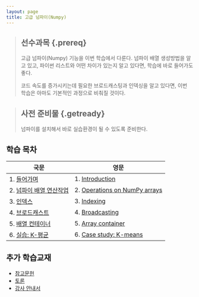 ```yaml
---
layout: page
title: 고급 넘파이(Numpy)
---
```


> ## 선수과목 {.prereq}
>
> 고급 넘파이(Numpy) 기능을 이번 학습에서 다룬다. 
> 넘파이 배열 생성방법을 알고 있고, 파이썬 리스트와 어떤 차이가 있는지 알고 있다면, 학습에 바로 들어가도 좋다.
>
> 코드 속도를 증가시키는데 필요한 브로드캐스팅과 인덱싱을 알고 있다면, 이번 학습은 아마도 기본적인 과정으로 비춰질 것이다.

> ## 사전 준비물 {.getready}
>
> 넘파이를 설치해서 바로 실습환경이 될 수 있도록 준비한다.


## 학습 목차

|        국문       |     영문              |
|------------------|---------------------|
| 1. [들어가며](00-intro.html)             |  1. [Introduction](00-intro.html) |
| 2. [넘파이 배열 연산작업](01-operations.html)| 2. [Operations on NumPy arrays](01-operations.html) |
| 3. [인덱스](02-indexing.html)            | 3. [Indexing](02-indexing.html) |
| 4. [브로드캐스트](03-broadcasting.html)    | 4. [Broadcasting](03-broadcasting.html) |
| 5. [배열 컨테이너](04-container.html)      | 5. [Array container](04-container.html) |
| 6. [실습: K-평균](05-kmeans.html)        | 6. [Case study: K-means](05-kmeans.html) |
 
## 추가 학습교재       

*   [참고문헌](reference.html)
*   [토론](discussion.html)
*   [강사 안내서](instructors.html)

